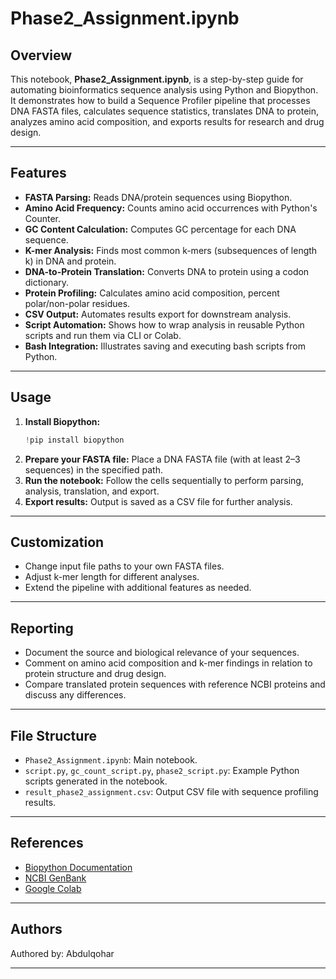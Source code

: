 # Phase2_Assignment.ipynb

## Overview

This notebook, **Phase2_Assignment.ipynb**, is a step-by-step guide for automating bioinformatics sequence analysis using Python and Biopython. It demonstrates how to build a Sequence Profiler pipeline that processes DNA FASTA files, calculates sequence statistics, translates DNA to protein, analyzes amino acid composition, and exports results for research and drug design.

---

## Features

- **FASTA Parsing:** Reads DNA/protein sequences using Biopython.
- **Amino Acid Frequency:** Counts amino acid occurrences with Python's Counter.
- **GC Content Calculation:** Computes GC percentage for each DNA sequence.
- **K-mer Analysis:** Finds most common k-mers (subsequences of length k) in DNA and protein.
- **DNA-to-Protein Translation:** Converts DNA to protein using a codon dictionary.
- **Protein Profiling:** Calculates amino acid composition, percent polar/non-polar residues.
- **CSV Output:** Automates results export for downstream analysis.
- **Script Automation:** Shows how to wrap analysis in reusable Python scripts and run them via CLI or Colab.
- **Bash Integration:** Illustrates saving and executing bash scripts from Python.

---

## Usage

1. **Install Biopython:**
    ```python
    !pip install biopython
    ```
2. **Prepare your FASTA file:** Place a DNA FASTA file (with at least 2–3 sequences) in the specified path.
3. **Run the notebook:** Follow the cells sequentially to perform parsing, analysis, translation, and export.
4. **Export results:** Output is saved as a CSV file for further analysis.

---

## Customization

- Change input file paths to your own FASTA files.
- Adjust k-mer length for different analyses.
- Extend the pipeline with additional features as needed.

---

## Reporting

- Document the source and biological relevance of your sequences.
- Comment on amino acid composition and k-mer findings in relation to protein structure and drug design.
- Compare translated protein sequences with reference NCBI proteins and discuss any differences.

---

## File Structure

- `Phase2_Assignment.ipynb`: Main notebook.
- `script.py`, `gc_count_script.py`, `phase2_script.py`: Example Python scripts generated in the notebook.
- `result_phase2_assignment.csv`: Output CSV file with sequence profiling results.

---

## References

- [Biopython Documentation](https://biopython.org/wiki/Documentation)
- [NCBI GenBank](https://www.ncbi.nlm.nih.gov/genbank/)
- [Google Colab](https://colab.research.google.com/)

---

## Authors

Authored by: Abdulqohar

---

